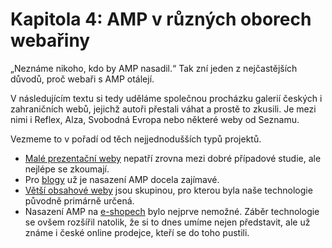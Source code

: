 # Kapitola 4: AMP v různých oborech webařiny

„Neznáme nikoho, kdo by AMP nasadil.“ Tak zní jeden z nejčastějších důvodů, proč webaři s AMP otálejí.

V následujícím textu si tedy uděláme společnou procházku galerií českých i zahraničních webů, jejichž autoři přestali váhat a prostě to zkusili. Je mezi nimi i Reflex, Alza, Svobodná Evropa nebo některé weby od Seznamu.

Vezmeme to v pořadí od těch nejjednodušších typů projektů.

* [Malé prezentační weby](https://docs.google.com/document/d/1Ms4uj-TBWCN0cSfYc7f3-hE6FcjWaMGm1Mo1yBh1xzU/edit#heading=h.nzkitlekfqzg) nepatří zrovna mezi dobré případové studie, ale nejlépe se zkoumají.
* Pro [blogy](https://docs.google.com/document/d/1KwgxPwE000mrX6c7KkpWN9_Hx7IZ84ApBcfVC4W8MSY/edit#heading=h.4540ywty17ap) už je nasazení AMP docela zajímavé.  
* [Větší obsahové weby](https://docs.google.com/document/d/1ltqqL8hrD2d4oxBRMZ5uv7-9R0rqJ9KLu100RsOnR9E/edit#heading=h.dvk0668xqc1e) jsou skupinou, pro kterou byla naše technologie původně primárně určená.
* Nasazení AMP na [e-shopech](https://docs.google.com/document/d/1Tg4jAVUz3fBxhej1N1xz3eDJFoPc8dUYBwv8Qmsnal4/edit#heading=h.8mxko5vmk8ki) bylo nejprve nemožné. Záběr technologie se ovšem rozšířil natolik, že si to dnes umíme nejen představit, ale už známe i české online prodejce, kteří se do toho pustili.
